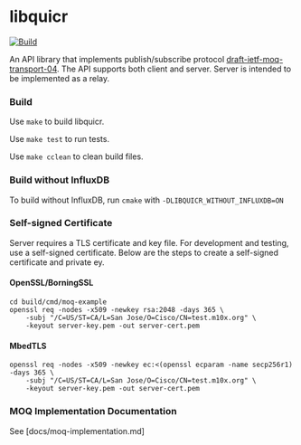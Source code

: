 libquicr
========

[![Build](https://github.com/Quicr/libquicr/actions/workflows/cmake.yml/badge.svg?branch=main)](https://github.com/Quicr/libquicr/actions/workflows/cmake.yml)

An API library that implements publish/subscribe protocol [draft-ietf-moq-transport-04](https://datatracker.ietf.org/doc/html/draft-ietf-moq-transport-04). 
The API supports both client and server. Server is intended to be implemented as a relay.

### Build
Use `make` to build libquicr.

Use `make test` to run tests. 

Use `make cclean` to clean build files.


### Build without InfluxDB

To build without InfluxDB, run `cmake` with `-DLIBQUICR_WITHOUT_INFLUXDB=ON`

### Self-signed Certificate

Server requires a TLS certificate and key file. For development and testing, use a self-signed certificate. Below
are the steps to create a self-signed certificate and private ey. 

#### OpenSSL/BorningSSL

```
cd build/cmd/moq-example
openssl req -nodes -x509 -newkey rsa:2048 -days 365 \
    -subj "/C=US/ST=CA/L=San Jose/O=Cisco/CN=test.m10x.org" \
    -keyout server-key.pem -out server-cert.pem
```

#### MbedTLS

```
openssl req -nodes -x509 -newkey ec:<(openssl ecparam -name secp256r1) -days 365 \
    -subj "/C=US/ST=CA/L=San Jose/O=Cisco/CN=test.m10x.org" \
    -keyout server-key.pem -out server-cert.pem
```


### MOQ Implementation Documentation

See [docs/moq-implementation.md]
